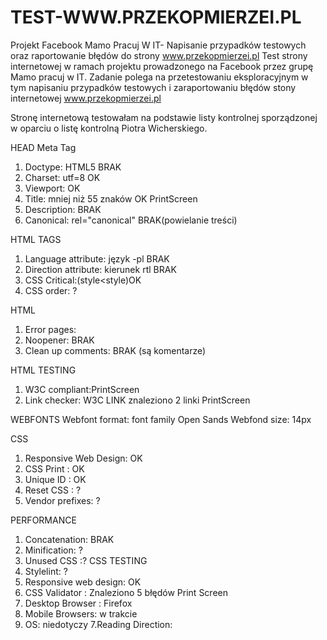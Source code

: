 # TEST-WWW.PRZEKOPMIERZEI.PL
Projekt Facebook Mamo Pracuj W IT- Napisanie przypadków testowych oraz raportowanie błędów do strony www.przekopmierzei.pl
Test strony internetowej w ramach projektu prowadzonego na Facebook przez grupę Mamo pracuj w IT. Zadanie polega na przetestowaniu eksploracyjnym w tym napisaniu przypadków testowych i zaraportowaniu błędów stony internetowej www.przekopmierzei.pl

Stronę internetową testowałam na podstawie listy kontrolnej sporządzonej w oparciu o listę kontrolną Piotra Wicherskiego.

HEAD
Meta Tag
1. Doctype: HTML5 BRAK
2. Charset: utf=8 OK
3. Viewport: OK
4. Title: mniej niż 55 znaków OK PrintScreen 
5. Description: BRAK
6. Canonical: rel="canonical" BRAK(powielanie treści)

HTML TAGS
1. Language attribute: język -pl BRAK
2. Direction attribute: kierunek rtl BRAK
3. CSS Critical:(style<style)OK
4. CSS order: ?

HTML
1. Error pages:
2. Noopener: BRAK
3. Clean up comments: BRAK (są komentarze)  

HTML TESTING
1.  W3C compliant:PrintScreen
2.  Link checker: W3C LINK znaleziono 2 linki PrintScreen

WEBFONTS
Webfont format: font family Open Sands
Webfond size: 14px

CSS
1. Responsive Web Design: OK
2. CSS Print : OK
3. Unique ID : OK
4. Reset CSS : ?
5. Vendor prefixes: ?

PERFORMANCE

1. Concatenation: BRAK
2. Minification: ?
3. Unused CSS :? 
CSS TESTING
1. Stylelint: ?
2. Responsive web design: OK
3. CSS Validator : Znaleziono 5 błędów Print Screen
4. Desktop Browser : Firefox
5. Mobile Browsers: w trakcie
6. OS: niedotyczy
7.Reading Direction:
